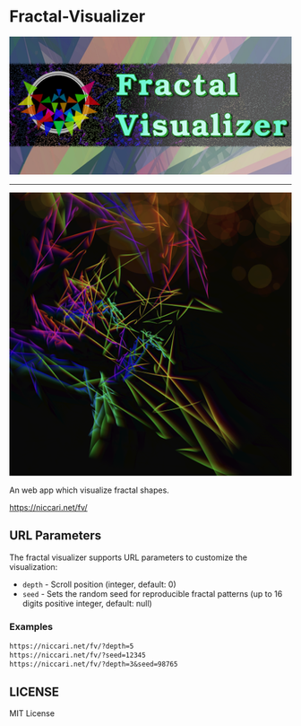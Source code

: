 # Fractal-Visualizer

![Conceptual image](docs/banner.png)

- - -

![Preview image](docs/preview.png)

An web app which visualize fractal shapes.

https://niccari.net/fv/

## URL Parameters

The fractal visualizer supports URL parameters to customize the visualization:

- `depth` - Scroll position (integer, default: 0)
- `seed` - Sets the random seed for reproducible fractal patterns (up to 16 digits positive integer, default: null)

### Examples

```
https://niccari.net/fv/?depth=5
https://niccari.net/fv/?seed=12345
https://niccari.net/fv/?depth=3&seed=98765
```

## LICENSE

MIT License
